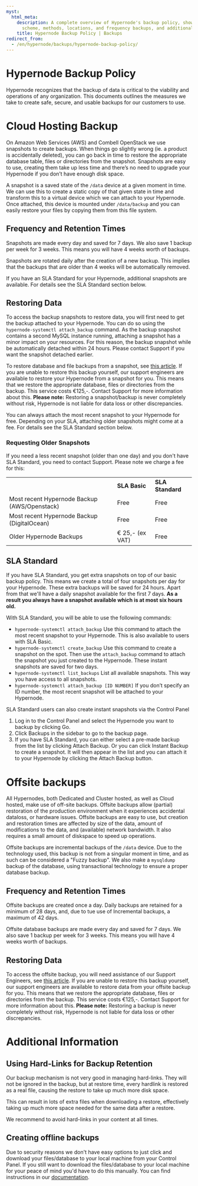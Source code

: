 ```yaml
---
myst:
  html_meta:
    description: A complete overview of Hypernode's backup policy, showing the
      scheme, methods, locations, and frequency backups, and additional services.
    title: Hypernode Backup Policy | Backups
redirect_from:
  - /en/hypernode/backups/hypernode-backup-policy/
---
```


<!-- source: https://support.hypernode.com/en/hypernode/backups/hypernode-backup-policy/ -->

# Hypernode Backup Policy

Hypernode recognizes that the backup of data is critical to the viability and operations of any organization. This documents outlines the measures we take to create safe, secure, and usable backups for our customers to use. 

# Cloud Hosting Backup

On Amazon Web Services (AWS) and Combell OpenStack we use snapshots to create backups. When things go slightly wrong (ie. a product is accidentally deleted), you can go back in time to restore the appropriate database table, files or directories from the snapshot. Snapshots are easy to use, creating them take up less time and there’s no need to upgrade your Hypernode if you don’t have enough disk space.

A snapshot is a saved state of the `/data` device at a given moment in time. We can use this to create a static copy of that given state in time and transform this to a virtual device which we can attach to your Hypernode. Once attached, this device is mounted under `/data/backup` and you can easily restore your files by copying them from this file system. 

## Frequency and Retention Times

Snapshots are made every day and saved for 7 days. We also save 1 backup per week for 3 weeks. This means you will have 4 weeks worth of backups.

Snapshots are rotated daily after the creation of a new backup. This implies that the backups that are older than 4 weeks will be automatically removed. 

If you have an SLA Standard for your Hypernode, additional snapshots are available. For details see the SLA Standard section below.

## Restoring Data

To access the backup snapshots to restore data, you will first need to get the backup attached to your Hypernode. You can do so using the `hypernode-systemctl attach_backup` command. 
As the backup snapshot contains a second MySQL instance running, attaching a snapshot has a minor impact on your resources. For this reason, the backup snapshot while be automatically detached within 24 hours. Please contact Support if you want the snapshot detached earlier.

To restore database and file backups from a snapshot, see [this article](how-to-restore-your-hypernode-from-a-snapshot.md).
If you are unable to restore this backup yourself, our support engineers are available to restore your Hypernode from a snapshot for you. This means that we restore the appropriate database, files or directories from the backup. This service costs €125,-. Contact Support for more information about this.
**Please note:** Restoring a snapshot/backup is never completely without risk, Hypernode is not liable for data loss or other discrepancies.

You can always attach the most recent snapshot to your Hypernode for free. Depending on your SLA, attaching older snapshots might come at a fee. For details see the SLA Standard section below.

### Requesting Older Snapshots

If you need a less recent snapshot (older than one day) and you don't have SLA Standard, you need to contact Support. Please note we charge a fee for this:

|                                              |                 |                  |
| -------------------------------------------- | --------------- | ---------------- |
|                                              | **SLA Basic**   | **SLA Standard** |
| Most recent Hypernode Backup (AWS/Openstack) | Free            | Free             |
| Most recent Hypernode Backup (DigitalOcean)  | Free            | Free             |
| Older Hypernode Backups                      | € 25,- (ex VAT) | Free             |

## SLA Standard

If you have SLA Standard, you get extra snapshots on top of our basic backup policy. This means we create a total of four snapshots per day for your Hypernode. These extra backups will be saved for 24 hours. Apart from that we'll have a daily snapshot available for the first 7 days. **As a result you always have a snapshot available which is at most six hours old.**

With SLA Standard, you will be able to use the following commands:

- `hypernode-systemctl attach_backup`
  Use this command to attach the most recent snapshot to your Hypernode. This is also available to users with SLA Basic.
- `hypernode-systemctl create_backup`
  Use this command to create a snapshot on the spot. Then use the `attach_backup` command to attach the snapshot you just created to the Hypernode. These instant snapshots are saved for two days.
- `hypernode-systemctl list_backups`
  List all available snapshots. This way you have access to all snapshots.
- `hypernode-systemctl attach_backup [ID NUMBER]`
  If you don’t specify an ID number, the most recent snapshot will be attached to your Hypernode.

SLA Standard users can also create instant snapshots via the Control Panel

1. Log in to the Control Panel and select the Hypernode you want to backup by clicking Go.
1. Click Backups in the sidebar to go to the backup page.
1. If you have SLA Standard, you can either select a pre-made backup from the list by clicking Attach Backup. Or you can click Instant Backup to create a snapshot. It will then appear in the list and you can attach it to your Hypernode by clicking the Attach Backup button.

# Offsite backups

All Hypernodes, both Dedicated and Cluster hosted, as well as Cloud hosted, make use of off-site backups. Offsite backups allow (partial) restoration of the production environment when it experiences accidental dataloss, or hardware issues. Offsite backups are easy to use, but creation and restoration times are affected by size of the data, amount of modifications to the data, and (available) network bandwidth. It also requires a small amount of diskspace to speed up operations.

Offsite backups are incremental backups of the `/data` device. Due to the technology used, this backup is not from a singular moment in time, and as such can be considered a "Fuzzy backup". We also make a `mysqldump` backup of the database, using transactional technology to ensure a proper database backup.

## Frequency and Retention Times

Offsite backups are created once a day. Daily backups are retained for a minimum of 28 days, and, due to tue use of Incremental backups, a maximum of 42 days. 

Offsite database backups are made every day and saved for 7 days. We also save 1 backup per week for 3 weeks. This means you will have 4 weeks worth of backups.

## Restoring Data

To access the offsite backup, you will need assistance of our Support Engineers, see [this article](how-to-restore-your-hypernode-from-external-backups.md).
If you are unable to restore this backup yourself, our support engineers are available to restore data from your offsite backup for you. This means that we restore the appropriate database, files or directories from the backup. This service costs €125,-. Contact Support for more information about this.
**Please note:** Restoring a backup is never completely without risk, Hypernode is not liable for data loss or other discrepancies.

# Additional Information

## Using Hard-Links for Backup Retention

Our backup mechanism is not very good in managing hard-links. They will not be ignored in the backup, but at restore time, every hardlink is restored as a real file, causing the restore to take up much more disk space.

This can result in lots of extra files when downloading a restore, effectively taking up much more space needed for the same data after a restore.

We recommend to avoid hard-links in your content at all times.

## Creating offline backups

Due to security reasons we don't have easy options to just click and download your files/database to your local machine from your Control Panel. If you still want to download the files/database to your local machine for your peace of mind you'd have to do this manually. You can find instructions in our [documentation](../../best-practices/backups/how-to-create-a-backup-and-download-it-to-your-local-machine.md).

